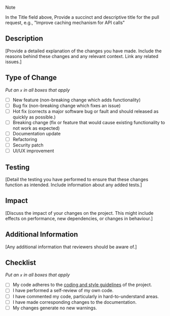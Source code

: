 > [!NOTE]
> In the Title field above, Provide a succinct and descriptive title for the pull request, e.g., "Improve caching mechanism for API calls"

## Description

[Provide a detailed explanation of the changes you have made. Include the reasons behind these changes and any relevant context. Link any related issues.]

## Type of Change

_Put an `x` in all boxes that apply_
- [ ] New feature (non-breaking change which adds functionality)
- [ ] Bug fix (non-breaking change which fixes an issue)
- [ ] Hot fix (corrects a major software bug or fault and should released as quickly as possible.)
- [ ] Breaking change (fix or feature that would cause existing functionality to not work as expected)
- [ ] Documentation update
- [ ] Refactoring
- [ ] Security patch
- [ ] UI/UX improvement

## Testing

[Detail the testing you have performed to ensure that these changes function as intended. Include information about any added tests.]

## Impact

[Discuss the impact of your changes on the project. This might include effects on performance, new dependencies, or changes in behaviour.]

## Additional Information

[Any additional information that reviewers should be aware of.]

## Checklist

_Put an `x` in all boxes that apply_
- [ ] My code adheres to the [coding and style guidelines](CONTRIBUTING.md) of the project.
- [ ] I have performed a self-review of my own code.
- [ ] I have commented my code, particularly in hard-to-understand areas.
- [ ] I have made corresponding changes to the documentation.
- [ ] My changes generate no new warnings.
